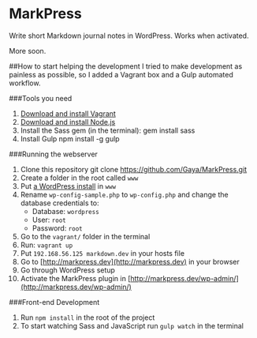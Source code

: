 MarkPress
=========

Write short Markdown journal notes in WordPress. Works when activated.

More soon.

##How to start helping the development
I tried to make development as painless as possible, so I added a Vagrant box and a Gulp automated workflow.

###Tools you need
1. [Download and install Vagrant](http://www.vagrantup.com/downloads.html)
2. [Download and install Node.js](http://nodejs.org/download/)
3. Install the Sass gem (in the terminal):
    gem install sass
4. Install Gulp
    npm install -g gulp

###Running the webserver
1. Clone this repository
    git clone https://github.com/Gaya/MarkPress.git
2. Create a folder in the root called `www`
3. Put [a WordPress install](http://wordpress.org/latest.zip) in `www`
4. Rename `wp-config-sample.php` to `wp-config.php` and change the database credentials to:
	- Database: `wordpress`
	- User: `root`
	- Password: `root`
5. Go to the `vagrant/` folder in the terminal
6. Run: `vagrant up`
7. Put `192.168.56.125 markdown.dev` in your hosts file
8. Go to [http://markpress.dev](http://markpress.dev) in your browser
9. Go through WordPress setup
10. Activate the MarkPress plugin in [http://markpress.dev/wp-admin/](http://markpress.dev/wp-admin/)

###Front-end Development
1. Run `npm install` in the root of the project
2. To start watching Sass and JavaScript run `gulp watch` in the terminal